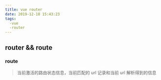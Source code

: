 ```yaml
---
title: vue router
date: 2019-12-18 15:43:23
tags:
  -vue
  -router
---
```


## router && route
### route
> 当前激活的路由状态信息，当前匹配的 url 记录和当前 url 解析得到的信息